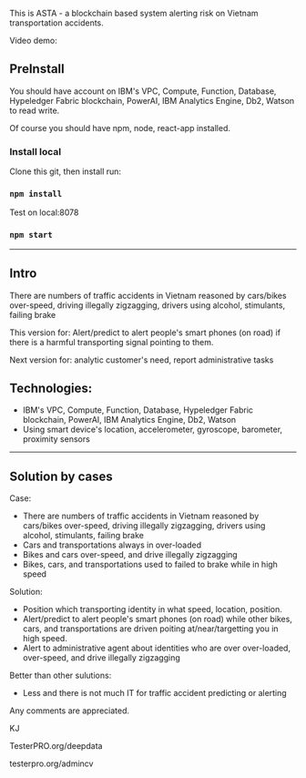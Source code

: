 This is ASTA - a blockchain based system alerting risk on Vietnam transportation accidents.

Video demo: <updating>

## PreInstall
You should have account on IBM's VPC, Compute, Function, Database, Hypeledger Fabric blockchain, PowerAI, IBM Analytics Engine, Db2, Watson to read write.

Of course you should have npm, node, react-app installed.

### Install local

Clone this git, then install run:
### `npm install`

Test on local:8078
### `npm start`


----------------------------------------
## Intro
There are numbers of traffic accidents in Vietnam reasoned by cars/bikes over-speed,  driving illegally zigzagging, drivers using alcohol, stimulants, failing brake

This version for: Alert/predict to alert people's smart phones (on road) if there is a harmful transporting signal pointing to them.

Next version for: analytic customer's need, report administrative tasks

## Technologies:
- IBM's VPC, Compute, Function, Database, Hypeledger Fabric blockchain, PowerAI, IBM Analytics Engine, Db2, Watson
- Using smart device's location, accelerometer, gyroscope, barometer, proximity sensors

----------------------------------------
## Solution by cases
Case:
- There are numbers of traffic accidents in Vietnam reasoned by cars/bikes over-speed,  driving illegally zigzagging, drivers using alcohol, stimulants, failing brake
- Cars and transportations always in over-loaded
- Bikes and cars over-speed, and drive illegally zigzagging
- Bikes, cars, and transportations used to failed to brake while in high speed


Solution:
- Position which transporting identity in what speed, location, position.
- Alert/predict to alert people's smart phones (on road) while other bikes, cars, and transportations are driven poiting at/near/targetting you in high speed.
- Alert to administrative agent about identities who are over over-loaded, over-speed, and drive illegally zigzagging

Better than other sulutions:
- Less and there is not much IT for traffic accident predicting or alerting


Any comments are appreciated.

KJ

TesterPRO.org/deepdata

testerpro.org/admincv
